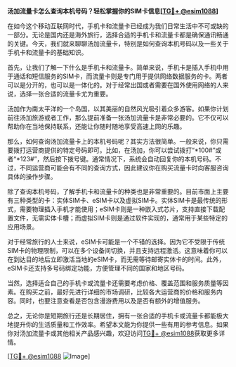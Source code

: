 **汤加流量卡怎么查询本机号码？轻松掌握你的SIM卡信息[[TG💪+ @esim1088](https://t.me/s/esim1088)]**

在如今这个移动互联网时代，手机卡和流量卡已经成为我们日常生活中不可或缺的一部分。无论是国内还是海外旅行，选择合适的手机卡和流量卡都是确保通讯畅通的关键。今天，我们就来聊聊汤加流量卡，特别是如何查询本机号码以及一些关于手机卡和流量卡的基础知识。

首先，让我们了解一下什么是手机卡和流量卡。简单来说，手机卡是插入手机中用于通话和短信服务的SIM卡，而流量卡则是专门用于提供网络数据服务的卡。两者可以是分开的，也可以是一体化的。对于经常出国或者需要在国外使用网络的人来说，选择一张合适的流量卡尤为重要。

汤加作为南太平洋的一个岛国，以其美丽的自然风光吸引着众多游客。如果你计划前往汤加旅游或者工作，那么提前准备一张汤加流量卡是非常必要的。它不仅可以帮助你在当地保持联系，还能让你随时随地享受高速上网的乐趣。

那么，如何查询汤加流量卡上的本机号码呢？其实方法很简单。一般来说，你只需要拨打运营商提供的特定号码即可。比如，在汤加，你可以尝试拨打“*100#”或者“*123#”，然后按下拨号键。通常情况下，系统会自动回复你的本机号码。不过，不同运营商可能会有不同的查询方式，因此建议你在购买流量卡时向客服咨询具体的操作步骤。

除了查询本机号码，了解手机卡和流量卡的种类也是非常重要的。目前市面上主要有三种类型的卡：实体SIM卡、eSIM卡以及虚拟SIM卡。实体SIM卡是最传统的形式，需要物理插入手机才能使用；eSIM卡则是一种嵌入式芯片，支持直接下载配置文件，无需实体卡槽；而虚拟SIM卡则是通过软件实现的，通常用于某些特定的应用场景。

对于经常旅行的人士来说，eSIM卡可能是一个不错的选择。因为它不受限于传统SIM卡的物理限制，可以在多个设备间切换，并且支持远程激活。这意味着你可以在到达目的地后立即激活当地的eSIM卡，而无需等待邮寄实体卡的时间。此外，eSIM卡还支持多号码绑定功能，方便管理不同的国家和地区号码。

当然，选择适合自己的手机卡或流量卡还需要考虑价格、覆盖范围和服务质量等因素。在购买之前，最好先进行详细的市场调研，比较各大运营商的价格和服务内容。同时，也要注意查看是否包含漫游费用以及是否有额外的增值服务。

总之，无论你是短期旅行还是长期居住，拥有一张合适的手机卡或流量卡都能极大地提升你的生活质量和工作效率。希望本文能为你提供一些有用的参考信息。如果你对汤加流量卡或其他相关产品感兴趣，欢迎访问[TG💪+ @esim1088](https://t.me/s/esim1088)获取更多详情。

[[TG💪+ @esim1088](https://t.me/s/esim1088) ![Image](https://i.postimg.cc/4NQfJmqS/Snipaste-2025-05-13-00-14-12.png)]